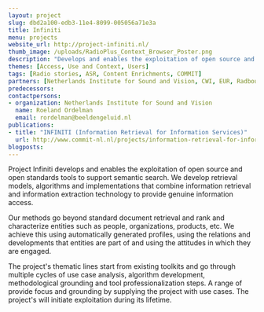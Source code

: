 ```yaml
---
layout: project
slug: dbd2a100-edb3-11e4-8099-005056a71e3a
title: Infiniti
menu: projects
website_url: http://project-infiniti.nl/
thumb_image: /uploads/RadioPlus_Context_Browser_Poster.png
description: "Develops and enables the exploitation of open source and open standards tools to support semantic search"
themes: [Access, Use and Context, Users]
tags: [Radio stories, ASR, Content Enrichments, COMMIT]
partners: [Netherlands Institute for Sound and Vision, CWI, EUR, Radboud University, UvA, UT Twente, ANP, Ilse Media, TrendLight, De Persgroep, EUVision, Internet Recherche Netwerk, Talking Trends, Teezir, Textkernel, ThirdSight, WCC]
predecessors: 
contactpersons: 
- organization: Netherlands Institute for Sound and Vision
  name: Roeland Ordelman
  email: rordelman@beeldengeluid.nl
publications: 
- title: "INFINITI (Information Retrieval for Information Services)"
  url: http://www.commit-nl.nl/projects/information-retrieval-for-information-services
blogposts: 
---
```


Project Infiniti develops and enables the exploitation of open source and open standards tools to support semantic search. We develop retrieval models, algorithms and implementations that combine information retrieval and information extraction technology to provide genuine information access.

Our methods go beyond standard document retrieval and rank and characterize entities such as people, organizations, products, etc. We achieve this using automatically generated profiles, using the relations and developments that entities are part of and using the attitudes in which they are engaged.

The project's thematic lines start from existing toolkits and go through multiple cycles of use case analysis, algorithm development, methodological grounding and tool professionalization steps. A range of provide focus and grounding by supplying the project with use cases. The project's will initiate exploitation during its lifetime.
